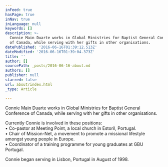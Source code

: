 ```yaml
---
inFeed: true
hasPage: true
inNav: true
inLanguage: null
keywords: []
description: >-
  Connie Main Duarte works in Global Ministries for Baptist General Conference
  of Canada, while serving with her gifts in other organisations.
datePublished: '2016-06-16T01:39:12.513Z'
dateModified: '2016-06-16T01:39:04.373Z'
title: ''
author: []
sourcePath: _posts/2016-06-16-about.md
authors: []
publisher: null
starred: false
url: about/index.html
_type: Article

---
```

Connie Main Duarte works in Global Ministries for Baptist General Conference of Canada, while serving with her gifts in other organisations.

Currently Connie is involved in these positions:  
• Co-pastor at Meeting Point, a local church in Estoril, Portugal.  
• Chair of Mission-Net, a movement to promote a missional lifestyle amongst young people in Europe.  
• Coordinator of a training programme for young graduates at GBU Portugal.

Connie began serving in Lisbon, Portugal in August of 1998\.